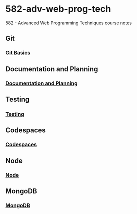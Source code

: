 # 582-adv-web-prog-tech
582 - Advanced Web Programming Techniques course notes

## Git

### [Git Basics](git/README.md)

## Documentation and Planning

### [Documentation and Planning](doc/README.md)

## Testing

### [Testing](testing/README.md)

## Codespaces

### [Codespaces](codespaces/README.md)

## Node

### [Node](node/README.md)

## MongoDB

### [MongoDB](mongodb/README.md)
